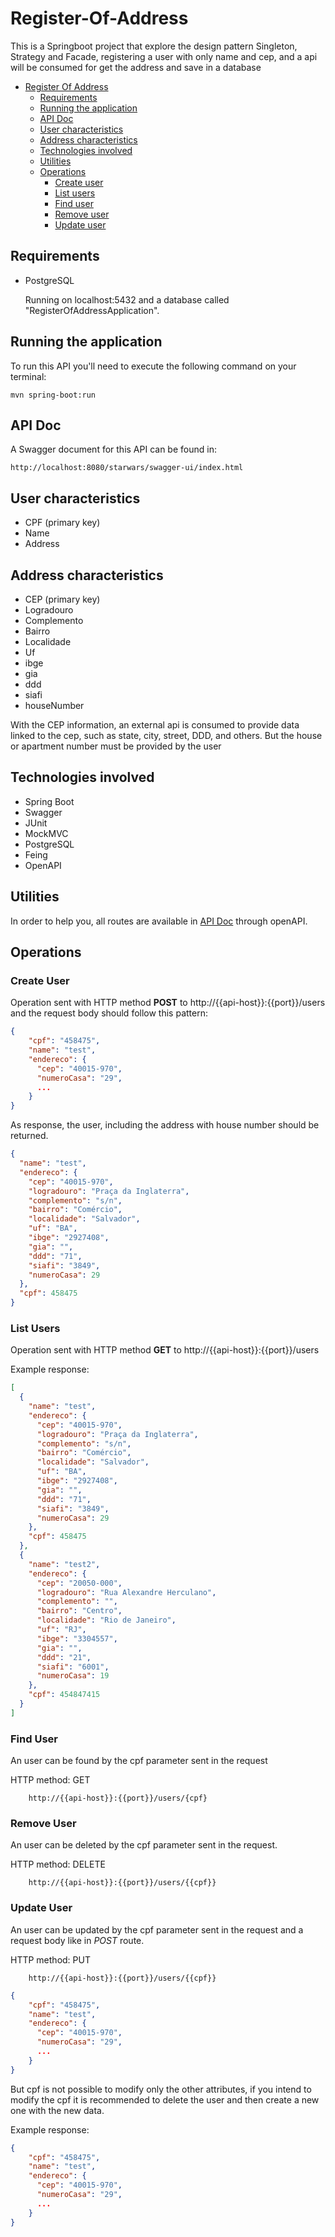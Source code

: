 # Register-Of-Address

This is a Springboot project that explore the design pattern Singleton, Strategy and Facade, registering a user with
only name and cep, and a api will be consumed for get the address and save in a database

- [Register Of Address](#Register-Of-Address)
  - [Requirements](#requirements)
  - [Running the application](#running-the-application)
  - [API Doc](#api-doc)
  - [User characteristics](#User-characteristics)
  - [Address characteristics](Address-characteristics)
  - [Technologies involved](#technologies-involved)
  - [Utilities](#utilities)
  - [Operations](#operations)
    - [Create user](#create-user)
    - [List users](#list-users)
    - [Find user](#find-user)
    - [Remove user](#remove-user)
    - [Update user](#update-user)

## Requirements

- PostgreSQL

  Running on localhost:5432 and a database called "RegisterOfAddressApplication".

## Running the application

To run this API you'll need to execute the following command on your terminal:

    mvn spring-boot:run

## API Doc

A Swagger document for this API can be found in:

    http://localhost:8080/starwars/swagger-ui/index.html

## User characteristics

- CPF (primary key)
- Name
- Address

## Address characteristics

- CEP (primary key)
- Logradouro
- Complemento
- Bairro
- Localidade
- Uf
- ibge
- gia
- ddd
- siafi
- houseNumber

With the CEP information, an external api is consumed to provide data linked to the cep, such as state, city, street, DDD, and others. But the house or apartment number must be provided by the user
## Technologies involved

- Spring Boot
- Swagger
- JUnit
- MockMVC
- PostgreSQL
- Feing
- OpenAPI

## Utilities

In order to help you, all routes are available in [API Doc](#api-doc) through openAPI.

## Operations

### Create User

Operation sent with HTTP method **POST** to http://{{api-host}}:{{port}}/users and the request body should follow this pattern:

```json
{
    "cpf": "458475",
    "name": "test",
    "endereco": {
      "cep": "40015-970",
      "numeroCasa": "29",
      ...
    }
}
```

As response, the user, including the address with house number should be returned.

```json
{
  "name": "test",
  "endereco": {
    "cep": "40015-970",
    "logradouro": "Praça da Inglaterra",
    "complemento": "s/n",
    "bairro": "Comércio",
    "localidade": "Salvador",
    "uf": "BA",
    "ibge": "2927408",
    "gia": "",
    "ddd": "71",
    "siafi": "3849",
    "numeroCasa": 29
  },
  "cpf": 458475
}
```
### List Users
Operation sent with HTTP method **GET** to http://{{api-host}}:{{port}}/users 

Example response:

```json
[
  {
    "name": "test",
    "endereco": {
      "cep": "40015-970",
      "logradouro": "Praça da Inglaterra",
      "complemento": "s/n",
      "bairro": "Comércio",
      "localidade": "Salvador",
      "uf": "BA",
      "ibge": "2927408",
      "gia": "",
      "ddd": "71",
      "siafi": "3849",
      "numeroCasa": 29
    },
    "cpf": 458475
  },
  {
    "name": "test2",
    "endereco": {
      "cep": "20050-000",
      "logradouro": "Rua Alexandre Herculano",
      "complemento": "",
      "bairro": "Centro",
      "localidade": "Rio de Janeiro",
      "uf": "RJ",
      "ibge": "3304557",
      "gia": "",
      "ddd": "21",
      "siafi": "6001",
      "numeroCasa": 19
    },
    "cpf": 454847415
  }
]
```

### Find User

An user can be found by the cpf parameter sent in the request

HTTP method: GET

        http://{{api-host}}:{{port}}/users/{cpf}

### Remove User

An user can be deleted by the cpf parameter sent in the request.

  HTTP method: DELETE

        http://{{api-host}}:{{port}}/users/{{cpf}}

### Update User

An user can be updated by the cpf parameter sent in the request and a request body like in *POST* route.

HTTP method: PUT

        http://{{api-host}}:{{port}}/users/{{cpf}}

```json
{
    "cpf": "458475",
    "name": "test",
    "endereco": {
      "cep": "40015-970",
      "numeroCasa": "29",
      ...
    }
}
```

But cpf is not possible to modify only the other attributes, if you intend to modify the cpf it is recommended to delete the user and then create a new one with the new data.

Example response:

```json
{
    "cpf": "458475",
    "name": "test",
    "endereco": {
      "cep": "40015-970",
      "numeroCasa": "29",
      ...
    }
}
```